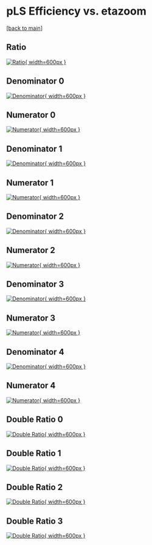 # pLS Efficiency vs. etazoom

[[back to main](./)]



## Ratio

[![Ratio](../mtv/var/pLS_base_0_0_eff_etazoom.png){ width=600px }](../mtv/var/pLS_base_0_0_eff_etazoom.pdf)

## Denominator 0

[![Denominator](../mtv/den/pLS_base_0_0_eff_etazoom_den0.png){ width=600px }](../mtv/den/pLS_base_0_0_eff_etazoom_den0.pdf)

## Numerator 0

[![Numerator](../mtv/num/pLS_base_0_0_eff_etazoom_num0.png){ width=600px }](../mtv/num/pLS_base_0_0_eff_etazoom_num0.pdf)

## Denominator 1

[![Denominator](../mtv/den/pLS_base_0_0_eff_etazoom_den1.png){ width=600px }](../mtv/den/pLS_base_0_0_eff_etazoom_den1.pdf)

## Numerator 1

[![Numerator](../mtv/num/pLS_base_0_0_eff_etazoom_num1.png){ width=600px }](../mtv/num/pLS_base_0_0_eff_etazoom_num1.pdf)

## Denominator 2

[![Denominator](../mtv/den/pLS_base_0_0_eff_etazoom_den2.png){ width=600px }](../mtv/den/pLS_base_0_0_eff_etazoom_den2.pdf)

## Numerator 2

[![Numerator](../mtv/num/pLS_base_0_0_eff_etazoom_num2.png){ width=600px }](../mtv/num/pLS_base_0_0_eff_etazoom_num2.pdf)

## Denominator 3

[![Denominator](../mtv/den/pLS_base_0_0_eff_etazoom_den3.png){ width=600px }](../mtv/den/pLS_base_0_0_eff_etazoom_den3.pdf)

## Numerator 3

[![Numerator](../mtv/num/pLS_base_0_0_eff_etazoom_num3.png){ width=600px }](../mtv/num/pLS_base_0_0_eff_etazoom_num3.pdf)

## Denominator 4

[![Denominator](../mtv/den/pLS_base_0_0_eff_etazoom_den4.png){ width=600px }](../mtv/den/pLS_base_0_0_eff_etazoom_den4.pdf)

## Numerator 4

[![Numerator](../mtv/num/pLS_base_0_0_eff_etazoom_num4.png){ width=600px }](../mtv/num/pLS_base_0_0_eff_etazoom_num4.pdf)

## Double Ratio 0

[![Double Ratio](../mtv/ratio/pLS_base_0_0_eff_etazoom_ratio0.png){ width=600px }](../mtv/ratio/pLS_base_0_0_eff_etazoom_ratio0.pdf)

## Double Ratio 1

[![Double Ratio](../mtv/ratio/pLS_base_0_0_eff_etazoom_ratio1.png){ width=600px }](../mtv/ratio/pLS_base_0_0_eff_etazoom_ratio1.pdf)

## Double Ratio 2

[![Double Ratio](../mtv/ratio/pLS_base_0_0_eff_etazoom_ratio2.png){ width=600px }](../mtv/ratio/pLS_base_0_0_eff_etazoom_ratio2.pdf)

## Double Ratio 3

[![Double Ratio](../mtv/ratio/pLS_base_0_0_eff_etazoom_ratio3.png){ width=600px }](../mtv/ratio/pLS_base_0_0_eff_etazoom_ratio3.pdf)

